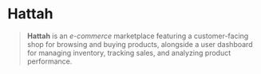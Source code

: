 # Hattah

> **Hattah** is an _e-commerce_ marketplace featuring a customer-facing shop for browsing and buying products, alongside a user dashboard for managing inventory, tracking sales, and analyzing product performance.
